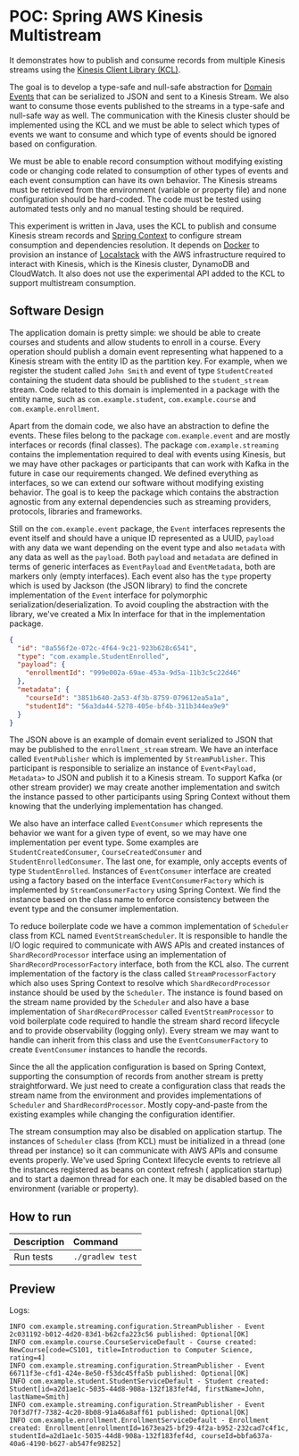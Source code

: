 # POC: Spring AWS Kinesis Multistream

It demonstrates how to publish and consume records from multiple Kinesis streams using
the [Kinesis Client Library (KCL)](https://github.com/awslabs/amazon-kinesis-client).

The goal is to develop a type-safe and null-safe abstraction
for [Domain Events](https://www.martinfowler.com/eaaDev/DomainEvent.html) that can be serialized to JSON and sent to a
Kinesis Stream. We also want to consume those events published to the streams in a type-safe and null-safe way as well.
The communication with the Kinesis cluster should be implemented using the KCL and we must be able to select which types
of events we want to consume and which type of events should be ignored based on configuration.

We must be able to enable record consumption without modifying existing code or changing code related to consumption of
other types of events and each event consumption can have its own behavior. The Kinesis streams must be retrieved from
the environment (variable or property file) and none configuration should be hard-coded. The code must be tested using
automated tests only and no manual testing should be required.

This experiment is written in Java, uses the KCL to publish and consume Kinesis stream records
and [Spring Context](https://github.com/spring-projects/spring-framework) to configure stream consumption and
dependencies resolution. It depends on [Docker](https://github.com/docker) to provision an instance
of [Localstack](https://github.com/localstack/localstack) with the AWS infrastructure required to interact with Kinesis,
which is the Kinesis cluster, DynamoDB and CloudWatch. It also does not use the experimental API added to the KCL to
support multistream consumption.

## Software Design

The application domain is pretty simple: we should be able to create courses and students and allow students to enroll
in a course. Every operation should publish a domain event representing what happened to a Kinesis stream with the
entity ID as the partition key. For example, when we register the student called `John Smith` and event of
type `StudentCreated` containing the student data should be published to the `student_stream` stream. Code related to
this domain is implemented in a package with the entity name, such as `com.example.student`, `com.example.course`
and `com.example.enrollment`.

Apart from the domain code, we also have an abstraction to define the events. These files belong to the
package `com.example.event` and are mostly interfaces or records (final classes). The package `com.example.streaming`
contains the implementation required to deal with events using Kinesis, but we may have other packages or participants
that can work with Kafka in the future in case our requirements changed. We defined everything as interfaces, so we can
extend our software without modifying existing behavior. The goal is to keep the package which contains the abstraction
agnostic from any external dependencies such as streaming providers, protocols, libraries and frameworks.

Still on the `com.example.event` package, the `Event` interfaces represents the event itself and should have a unique
ID represented as a UUID, `payload` with any data we want depending on the event type and also `metadata` with any data
as well as the `payload`. Both `payload` and `metadata` are defined in terms of generic interfaces as `EventPayload`
and `EventMetadata`, both are markers only (empty interfaces). Each event also has the `type` property which is used by
Jackson (the JSON library) to find the concrete implementation of the `Event` interface for polymorphic
serialization/deserialization. To avoid coupling the abstraction with the library, we've created a Mix In interface for
that in the implementation package.

```json
{
  "id": "8a556f2e-072c-4f64-9c21-923b628c6541",
  "type": "com.example.StudentEnrolled",
  "payload": {
    "enrollmentId": "999e002a-69ae-453a-9d5a-11b3c5c22d46"
  },
  "metadata": {
    "courseId": "3851b640-2a53-4f3b-8759-079612ea5a1a",
    "studentId": "56a3da44-5278-405e-bf4b-311b344ea9e9"
  }
}
```

The JSON above is an example of domain event serialized to JSON that may be published to the `enrollment_stream` stream.
We have an interface called `EventPublisher` which is implemented by `StreamPublisher`. This participant is responsible
to serialize an instance of `Event<Payload, Metadata>` to JSON and publish it to a Kinesis stream. To support Kafka (or
other stream provider) we may create another implementation and switch the instance passed to other participants using
Spring Context without them knowing that the underlying implementation has changed.

We also have an interface called `EventConsumer` which represents the behavior we want for a given type of event, so we
may have one implementation per event type. Some examples are `StudentCreatedConsumer`, `CourseCreatedConsumer`
and `StudentEnrolledConsumer`. The last one, for example, only accepts events of type `StudentEnrolled`. Instances
of `EventConsumer` interface are created using a factory based on the interface `EventConsumerFactory` which is
implemented by `StreamConsumerFactory` using Spring Context. We find the instance based on the class name to enforce
consistency between the event type and the consumer implementation.

To reduce boilerplate code we have a common implementation of `Scheduler` class from KCL named `EventStreamScheduler`.
It is responsible to handle the I/O logic required to communicate with AWS APIs and created instances
of `ShardRecordProcessor` interface using an implementation of `ShardRecordProcessorFactory` interface, both from the
KCL also. The current implementation of the factory is the class called `StreamProcessorFactory` which also uses Spring
Context to resolve which `ShardRecordProcessor` instance should be used by the `Scheduler`. The instance is found based
on the stream name provided by the `Scheduler` and also have a base implementation of `ShardRecordProcessor`
called `EventStreamProcessor` to void boilerplate code required to handle the stream shard record lifecycle and to
provide observability (logging only). Every stream we may want to handle can inherit from this class and use
the `EventConsumerFactory` to create `EventConsumer` instances to handle the records.

Since the all the application configuration is based on Spring Context, supporting the consumption of records from
another stream is pretty straightforward. We just need to create a configuration class that reads the stream name from
the environment and provides implementations of `Scheduler` and `ShardRecordProcessor`. Mostly copy-and-paste from the
existing examples while changing the configuration identifier.

The stream consumption may also be disabled on application startup. The instances of `Scheduler` class (from KCL) must
be initialized in a thread (one thread per instance) so it can communicate with AWS APIs and consume events properly.
We've used Spring Context lifecycle events to retrieve all the instances registered as beans on context refresh (
application startup) and to start a daemon thread for each one. It may be disabled based on the environment (variable or
property).

## How to run

| Description | Command          |
|:------------|:-----------------|
| Run tests   | `./gradlew test` |

## Preview

Logs:

```
INFO com.example.streaming.configuration.StreamPublisher - Event 2c031192-b012-4d20-83d1-b62cfa223c56 published: Optional[OK]
INFO com.example.course.CourseServiceDefault - Course created: NewCourse[code=CS101, title=Introduction to Computer Science, rating=4]
INFO com.example.streaming.configuration.StreamPublisher - Event 66711f3e-cfd1-424e-8e50-f53dc45ffa5b published: Optional[OK]
INFO com.example.student.StudentServiceDefault - Student created: Student[id=a2d1ae1c-5035-44d8-908a-132f183fef4d, firstName=John, lastName=Smith]
INFO com.example.streaming.configuration.StreamPublisher - Event 70f3d7f7-7382-4c20-8b08-91a46a8aff61 published: Optional[OK]
INFO com.example.enrollment.EnrollmentServiceDefault - Enrollment created: Enrollment[enrollmentId=1673ea25-bf29-4f2a-b952-232cad7c4f1c, studentId=a2d1ae1c-5035-44d8-908a-132f183fef4d, courseId=bbfa637a-40a6-4190-b627-ab547fe98252]
```
